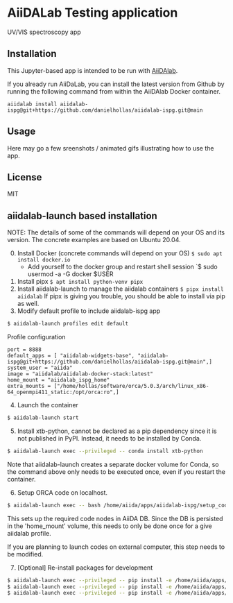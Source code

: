 # AiiDALab Testing application

UV/VIS spectroscopy app

## Installation

This Jupyter-based app is intended to be run with [AiiDAlab](https://www.materialscloud.org/aiidalab).

If you already run AiiDaLab, you can install the latest version from Github
by running the following command from within the AiiDAlab Docker container.
```
aiidalab install aiidalab-ispg@git+https://github.com/danielhollas/aiidalab-ispg.git@main
```

## Usage

Here may go a few sreenshots / animated gifs illustrating how to use the app.

## License

MIT

## aiidalab-launch based installation

NOTE: The details of some of the commands will depend on your
OS and its version. The concrete examples are based on Ubuntu 20.04.

0. Install Docker (concrete commands will depend on your OS)
   `$ sudo apt install docker.io`
   - Add yourself to the docker group and restart shell session
   `$ sudo usermod -a -G docker $USER
1. Install pipx
   `$ apt install python-venv pipx`
2. Install aiidalab-launch to manage the aiidalab containers
   `$ pipx install aiidalab`
   If pipx is giving you trouble, you should be able to install via pip as well.
3. Modify default profile to include aiidalab-ispg app

```sh
$ aiidalab-launch profiles edit default
```

Profile configuration
```
port = 8888
default_apps = [ "aiidalab-widgets-base", "aiidalab-ispg@git+https://github.com/danielhollas/aiidalab-ispg.git@main",]
system_user = "aiida"
image = "aiidalab/aiidalab-docker-stack:latest"
home_mount = "aiidalab_ispg_home"
extra_mounts = ["/home/hollas/software/orca/5.0.3/arch/linux_x86-64_openmpi411_static:/opt/orca:ro",]
```

4. Launch the container

```sh
$ aiidalab-launch start
```

5. Install xtb-python, cannot be declared as a pip dependency since it is not published in PyPI.
   Instead, it needs to be installed by Conda.

```sh
$ aiidalab-launch exec --privileged -- conda install xtb-python
```

Note that aiidalab-launch creates a separate docker volume for Conda,
so the command above only needs to be executed once, even if you restart the container.

6. Setup ORCA code on localhost.
```sh
$ aiidalab-launch exec -- bash /home/aiida/apps/aiidalab-ispg/setup_codes_on_localhost.sh
```
This sets up the required code nodes in AiiDA DB. Since the DB is persisted in the
'home_mount' volume, this needs to only be done once for a give aiidalab profile.

If you are planning to launch codes on external computer, this step needs to be modified.

7. [Optional] Re-install packages for development
```sh
$ aiidalab-launch exec --privileged -- pip install -e /home/aiida/apps/aiidalab-ispg/
$ aiidalab-launch exec --privileged -- pip install -e /home/aiida/apps/aiidalab-ispg/workflows/
$ aiidalab-launch exec --privileged -- pip install -e /home/aiida/apps/aiidalab-widgets-base/
```
